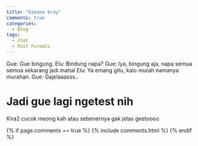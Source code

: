 ```yaml
---
title: "Gimana bray"
comments: true
categories:
  - Blog
tags:
  - chat
  - Post Formats
---
```

Gue: Gue bingung. 
Elu: Bindung napa?
Gue: Iya, bingung aja, napa semua semua sekarang jadi mahal
Elu: Ya emang gitu, kalo murah namanya murahan.
Gue: Gajelaaasss..

# Jadi gue lagi ngetest nih
Kira2 cucok meong kah
atau sebenernya gak jelas geetoooo

{% if page.comments == true %}
  {% include comments.html %}
{% endif %}